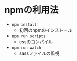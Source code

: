 # npmの利用法

- `npm install`
    - 初回のnpmのインストール
- `npm run scripts`
    - cssのコンパイル
- `npm run watch`
    - sassファイルの監視